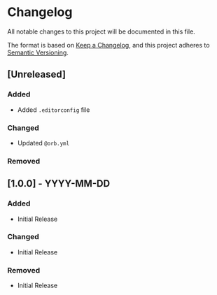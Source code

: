 # Changelog
All notable changes to this project will be documented in this file.

The format is based on [Keep a Changelog](https://keepachangelog.com/en/1.0.0/),
and this project adheres to [Semantic Versioning](https://semver.org/spec/v2.0.0.html).

## [Unreleased]

### Added
 - Added `.editorconfig` file
### Changed
 - Updated `@orb.yml`
### Removed

## [1.0.0] - YYYY-MM-DD

### Added
 - Initial Release
### Changed
 - Initial Release
### Removed
 - Initial Release

